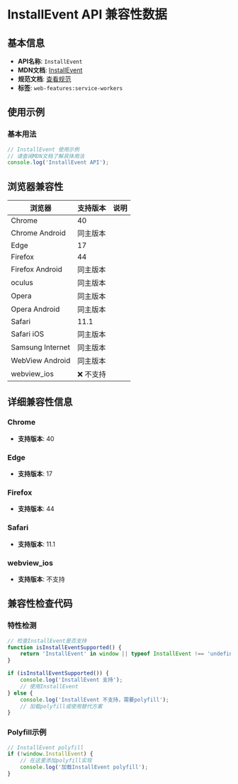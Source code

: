 # InstallEvent API 兼容性数据

## 基本信息

- **API名称**: `InstallEvent`
- **MDN文档**: [InstallEvent](https://developer.mozilla.org/docs/Web/API/InstallEvent)
- **规范文档**: [查看规范](https://w3c.github.io/ServiceWorker/#installevent)
- **标签**: `web-features:service-workers`

## 使用示例

### 基本用法

```javascript
// InstallEvent 使用示例
// 请查阅MDN文档了解具体用法
console.log('InstallEvent API');
```

## 浏览器兼容性

| 浏览器 | 支持版本 | 说明 |
|--------|----------|------|
| Chrome | 40 |  |
| Chrome Android | 同主版本 |  |
| Edge | 17 |  |
| Firefox | 44 |  |
| Firefox Android | 同主版本 |  |
| oculus | 同主版本 |  |
| Opera | 同主版本 |  |
| Opera Android | 同主版本 |  |
| Safari | 11.1 |  |
| Safari iOS | 同主版本 |  |
| Samsung Internet | 同主版本 |  |
| WebView Android | 同主版本 |  |
| webview_ios | ❌ 不支持 |  |

## 详细兼容性信息

### Chrome

- **支持版本**: 40

### Edge

- **支持版本**: 17

### Firefox

- **支持版本**: 44

### Safari

- **支持版本**: 11.1

### webview_ios

- **支持版本**: 不支持

## 兼容性检查代码

### 特性检测

```javascript
// 检查InstallEvent是否支持
function isInstallEventSupported() {
    return 'InstallEvent' in window || typeof InstallEvent !== 'undefined';
}

if (isInstallEventSupported()) {
    console.log('InstallEvent 支持');
    // 使用InstallEvent
} else {
    console.log('InstallEvent 不支持，需要polyfill');
    // 加载polyfill或使用替代方案
}
```

### Polyfill示例

```javascript
// InstallEvent polyfill
if (!window.InstallEvent) {
    // 在这里添加polyfill实现
    console.log('加载InstallEvent polyfill');
}
```

